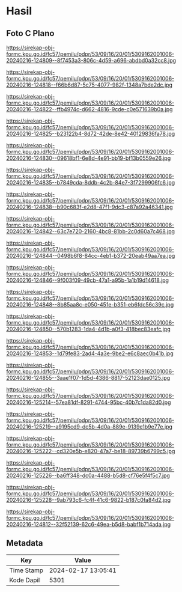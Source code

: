 # Hasil

## Foto C Plano

https://sirekap-obj-formc.kpu.go.id/fc57/pemilu/pdpr/53/09/16/20/01/5309162001006-20240216-124809--8f7453a3-806c-4d59-a696-abdbd0a32cc8.jpg

https://sirekap-obj-formc.kpu.go.id/fc57/pemilu/pdpr/53/09/16/20/01/5309162001006-20240216-124818--f66b6d87-5c75-4077-982f-1348a7bde2dc.jpg

https://sirekap-obj-formc.kpu.go.id/fc57/pemilu/pdpr/53/09/16/20/01/5309162001006-20240216-124822--ffb4974c-d662-4816-9cde-c0e571639b0a.jpg

https://sirekap-obj-formc.kpu.go.id/fc57/pemilu/pdpr/53/09/16/20/01/5309162001006-20240216-124825--b23122b4-8d72-42de-8e42-40129836fa78.jpg

https://sirekap-obj-formc.kpu.go.id/fc57/pemilu/pdpr/53/09/16/20/01/5309162001006-20240216-124830--09618bf1-6e8d-4e91-bb19-bf13b0559e26.jpg

https://sirekap-obj-formc.kpu.go.id/fc57/pemilu/pdpr/53/09/16/20/01/5309162001006-20240216-124835--b7849cda-8ddb-4c2b-84e7-3f7299906fc6.jpg

https://sirekap-obj-formc.kpu.go.id/fc57/pemilu/pdpr/53/09/16/20/01/5309162001006-20240216-124838--b90c683f-e2d8-47f1-9dc3-c87a92a46341.jpg

https://sirekap-obj-formc.kpu.go.id/fc57/pemilu/pdpr/53/09/16/20/01/5309162001006-20240216-124842--63c7e720-2160-4bc8-81bb-2c0d60a7c468.jpg

https://sirekap-obj-formc.kpu.go.id/fc57/pemilu/pdpr/53/09/16/20/01/5309162001006-20240216-124844--0498b6f8-84cc-4eb1-b372-20eab49aa7ea.jpg

https://sirekap-obj-formc.kpu.go.id/fc57/pemilu/pdpr/53/09/16/20/01/5309162001006-20240216-124846--9f003f09-49cb-47a1-a95b-1a1b19d14618.jpg

https://sirekap-obj-formc.kpu.go.id/fc57/pemilu/pdpr/53/09/16/20/01/5309162001006-20240216-124848--8b85aa8c-e050-451e-b351-eb6fdc56c39c.jpg

https://sirekap-obj-formc.kpu.go.id/fc57/pemilu/pdpr/53/09/16/20/01/5309162001006-20240216-124850--570b1283-1da4-4d1b-a0f3-418bec83eafc.jpg

https://sirekap-obj-formc.kpu.go.id/fc57/pemilu/pdpr/53/09/16/20/01/5309162001006-20240216-124853--1d79fe83-2ad4-4a3e-9be2-e6c8aec0b41b.jpg

https://sirekap-obj-formc.kpu.go.id/fc57/pemilu/pdpr/53/09/16/20/01/5309162001006-20240216-124855--3aae1f07-1d5d-4386-8817-52123dae0125.jpg

https://sirekap-obj-formc.kpu.go.id/fc57/pemilu/pdpr/53/09/16/20/01/5309162001006-20240216-125214--57ea81df-8291-4744-95bc-40b7c1da82d0.jpg

https://sirekap-obj-formc.kpu.go.id/fc57/pemilu/pdpr/53/09/16/20/01/5309162001006-20240216-125219--a9195cd9-dc5b-4d0a-889e-9139e1b9e77e.jpg

https://sirekap-obj-formc.kpu.go.id/fc57/pemilu/pdpr/53/09/16/20/01/5309162001006-20240216-125222--cd320e5b-e820-47a7-be18-89739b6799c5.jpg

https://sirekap-obj-formc.kpu.go.id/fc57/pemilu/pdpr/53/09/16/20/01/5309162001006-20240216-125226--ba6ff348-dc0a-4488-b5d8-cf76e5f4f5c7.jpg

https://sirekap-obj-formc.kpu.go.id/fc57/pemilu/pdpr/53/09/16/20/01/5309162001006-20240216-125228--9ab793c6-fc4f-41c6-9822-b187c0fa84d2.jpg

https://sirekap-obj-formc.kpu.go.id/fc57/pemilu/pdpr/53/09/16/20/01/5309162001006-20240216-124812--32f52139-62c6-49ea-b5d8-babf1b714ada.jpg


## Metadata

| Key        | Value               |
| ---------- | ------------------- |
| Time Stamp | 2024-02-17 13:05:41 |
| Kode Dapil | 5301                |



